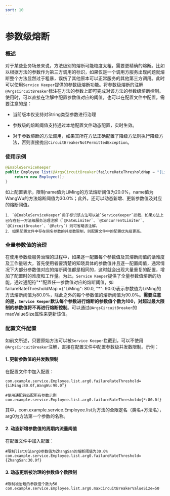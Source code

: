 ```yaml
---
sort: 10
---
```


# 参数级熔断

### 概述
对于某些业务场景来说，方法级别的熔断可能粒度太粗，需要更精确的熔断。比如以根据方法的参数作为第三方调用的标识，如果仅是一个调用方服务出现问题就熔断整个方法显然过于粗暴，误伤了其他原本可以正常服务的其他第三方调用。此时可以使用`Service Keeper`提供的参数级熔断功能。将参数级熔断的注解`@ArgsCircuitBreaker`标注在方法的参数上即可完成对该方法的参数级熔断控制。使用时，可以直接在注解中配置参数值对应的阈值，也可以在配置文件中配置。需要注意的是：

- 当前版本仅支持对String类型参数进行治理

- 参数级的熔断阈值支持通过本地配置文件动态配置，实时生效。

- 对于参数熔断的方法调用，如果其所在方法正确配置了降级方法则执行降级方法，否则直接抛出`CircuitBreakerNotPermittedException`。

### 使用示例
```java
@EnableServiceKeeper
public Employee list(@ArgsCircuitBreaker(failureRateThresholdMap = "{LiMing: 20.0f, WangWu: 30.0f}") String name) {
    return new Employee();
}
```

如上配置表示，限制name值为LiMing的方法熔断阈值为20.0%，name值为WangWu的方法熔断阈值为30.0%；此外，还可以动态新增、更新参数值及对应的熔断阈值。
```note
1. `@EnableServiceKeeper`用于标识该方法可以被`ServiceKeeper`拦截，如果方法上已存在任一方法级服务治理注解（`@RateLimiter`、`@ConcurrentLimiter`、`@CircuitBreaker`、`@Retry`）则可省略该注解。
2. 如果配置文件中存在同名参数的并发数限制，则配置文件中的配置优先级更高。
```

### 全量参数值的治理
在使用参数级服务治理的过程中，如果逐一配置每个参数值及其熔断阈值的话难度及工作量较大，首先使用者要清楚的知晓具体的参数值并且逐一配置阈值，通常情况下大部分参数值对应的熔断阈值都是相同的，这时就会出现大量重复的配置，增加了配置时的难度和工作量。为此，`Service Keeper`提供了全量参数值熔断的功能，通过通配符"\*"配置任一参数值对应的熔断阈值，如failureRateThresholdMap ={"LiMing": 80.0, "\*": 90.0}表示参数值为LiMing的方法熔断阈值为80.0%，除此之外的每个参数值的熔断阈值为90.0%。**需要注意的是，`Service Keeper`默认每个参数进行熔断的参数值个数为100，对超过最大限制的参数值将不再进行熔断控制**。可以通过`@ArgsCircuitBreaker`的maxValueSize属性来更新该值。

### 配置文件配置
如前文所述，只要原始方法可以被`Service Keeper`拦截到，可以不使用`@ArgsCircuitBreaker`注解，直接在配置文件中配置参数级并发数限制。示例：

#### 1. 更新参数值的并发数限制
在配置文件中加入配置：
```properties
com.example.service.Employee.list.arg0.failureRateThreshold={LiMing:80.0f,WangWu:90.0f}

#使用通配符匹配所有参数示例
com.example.service.Employee.list.arg0.failureRateThreshold={*:80.0f}
```
其中，com.example.service.Employee.list为方法的全限定名（类名+方法名），arg0为方法第一个参数的名称。

#### 2. 动态新增参数值的周期内流量阈值
在配置文件中加入配置：
```properties
#限制list方法arg0参数值为ZhangSan的熔断阈值为30.0%
com.example.service.Employee.list.arg0.failureRateThreshold={ZhangSan:30.0f}
```

#### 3. 动态更新被治理的参数值个数限制
```properties
#限制被治理的参数值个数为50
com.example.service.Employee.list.arg0.maxCircuitBreakerValueSize=50
```
